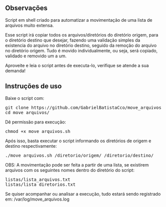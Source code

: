 <h2>Observações</h2>

Script em shell criado para automatizar a movimentação de uma lista de arquivos muito extensa.

Esse script irá copiar todos os arquivos/diretórios do diretório origem, para o diretório destino que desejar, fazendo uma validação simples da existencia do arquivo no diretório destino, seguido da remoção do arquivo no diretório origem. Tudo é movido individualmente, ou seja, será copiado, validado e removido um a um.

Aproveite e leia o script antes de executa-lo, verifique se atende a sua demanda!

<h2>Instruções de uso</h2>

Baixe o script com:

<pre>
git clone https://github.com/GabrielBatistaCco/move_arquivos
cd move_arquivos/
</pre>

Dê permissão para execução:

<pre>chmod +x move_arquivos.sh</pre>

Após isso, basta executar o script informando os diretórios de origem e destino respectivamente:

<pre>
./move_arquivos.sh /diretorio/origem/ /diretorio/destino/
</pre>

OBS: A movimentação pode ser feita a partir de uma lista, se existirem arquivos com os seguintes nomes dentro do diretório do script:

<pre>
listas/lista_arquivos.txt
listas/lista_diretorios.txt
</pre>

Se quiser acompanhar ou analisar a execução, tudo estará sendo registrado em: /var/log/move_arquivos.log
